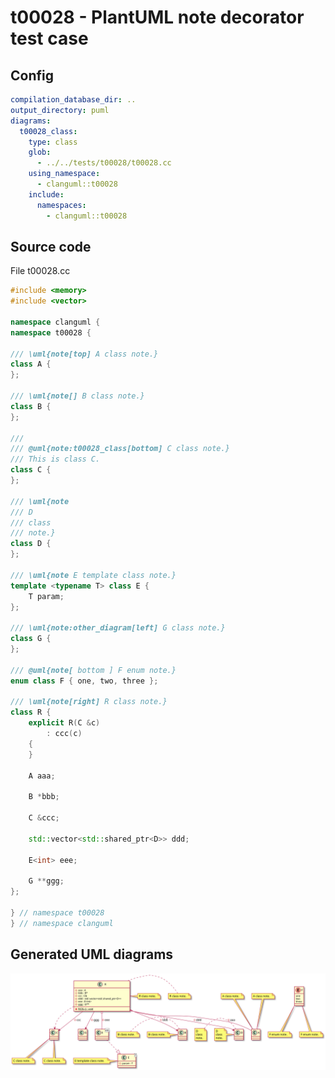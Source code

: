# t00028 - PlantUML note decorator test case
## Config
```yaml
compilation_database_dir: ..
output_directory: puml
diagrams:
  t00028_class:
    type: class
    glob:
      - ../../tests/t00028/t00028.cc
    using_namespace:
      - clanguml::t00028
    include:
      namespaces:
        - clanguml::t00028

```
## Source code
File t00028.cc
```cpp
#include <memory>
#include <vector>

namespace clanguml {
namespace t00028 {

/// \uml{note[top] A class note.}
class A {
};

/// \uml{note[] B class note.}
class B {
};

///
/// @uml{note:t00028_class[bottom] C class note.}
/// This is class C.
class C {
};

/// \uml{note
/// D
/// class
/// note.}
class D {
};

/// \uml{note E template class note.}
template <typename T> class E {
    T param;
};

/// \uml{note:other_diagram[left] G class note.}
class G {
};

/// @uml{note[ bottom ] F enum note.}
enum class F { one, two, three };

/// \uml{note[right] R class note.}
class R {
    explicit R(C &c)
        : ccc(c)
    {
    }

    A aaa;

    B *bbb;

    C &ccc;

    std::vector<std::shared_ptr<D>> ddd;

    E<int> eee;

    G **ggg;
};

} // namespace t00028
} // namespace clanguml

```
## Generated UML diagrams
![t00028_class](./t00028_class.svg "PlantUML note decorator test case")
